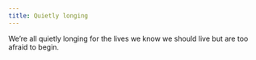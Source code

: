 ```yaml
---
title: Quietly longing
---
```


We’re all quietly longing for the lives we know we should live but are too afraid to begin.
